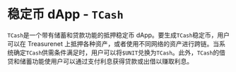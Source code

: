 # 稳定币 dApp - `TCash`

`TCash`是一个带有储蓄和贷款功能的抵押稳定币 dApp。要生成`TCash`稳定币，用户可以在 Treasurenet 上抵押各种资产，或者使用不同网络的资产进行跨链。当系统确定`TCash`供需条件满足时，用户可以将`$UNIT`兑换为`TCash`。此外，`TCash`的借贷和储蓄功能使用户可以通过支付利息获得贷款或出借以赚取利息。
